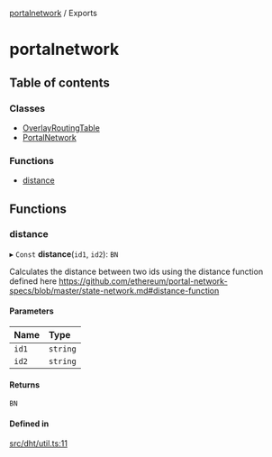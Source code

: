 [portalnetwork](README.md) / Exports

# portalnetwork

## Table of contents

### Classes

- [OverlayRoutingTable](classes/OverlayRoutingTable.md)
- [PortalNetwork](classes/PortalNetwork.md)

### Functions

- [distance](modules.md#distance)

## Functions

### distance

▸ `Const` **distance**(`id1`, `id2`): `BN`

Calculates the distance between two ids using the distance function defined here
https://github.com/ethereum/portal-network-specs/blob/master/state-network.md#distance-function

#### Parameters

| Name | Type |
| :------ | :------ |
| `id1` | `string` |
| `id2` | `string` |

#### Returns

`BN`

#### Defined in

[src/dht/util.ts:11](https://github.com/acolytec3/portalnetwork/blob/94f15f8/src/dht/util.ts#L11)
